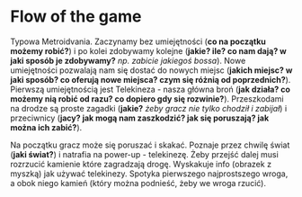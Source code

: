 # Flow of the game
Typowa Metroidvania. Zaczynamy bez umiejętności (**co na początku możemy robić?**) i po kolei zdobywamy kolejne (**jakie? ile? co nam dają? w jaki sposób je zdobywamy?** *np. zabicie jakiegoś bossa*). Nowe umiejętności pozwalają nam się dostać do nowych miejsc (**jakich miejsc? w jaki sposób? co oferują nowe miejsca? czym się różnią od poprzednich?**). Pierwszą umiejętnością jest Telekineza - nasza główna broń (**jak działa? co możemy nią robić od razu? co dopiero gdy się rozwinie?**). Przeszkodami na drodze są proste zagadki (**jakie?** *żeby gracz nie tylko chodził i zabijał*) i przeciwnicy (**jacy? jak mogą nam zaszkodzić? jak się poruszają? jak można ich zabić?**).


Na początku gracz może się poruszać i skakać. Poznaje przez chwilę świat (**jaki świat?**) i natrafia na power-up - telekinezę. Żeby przejść dalej musi rozrzucić kamienie które zagradzają drogę. Wyskakuje info (obrazek z myszką) jak używać telekinezy. Spotyka pierwszego najprostszego wroga, a obok niego kamień (który można podnieść, żeby we wroga rzucić).